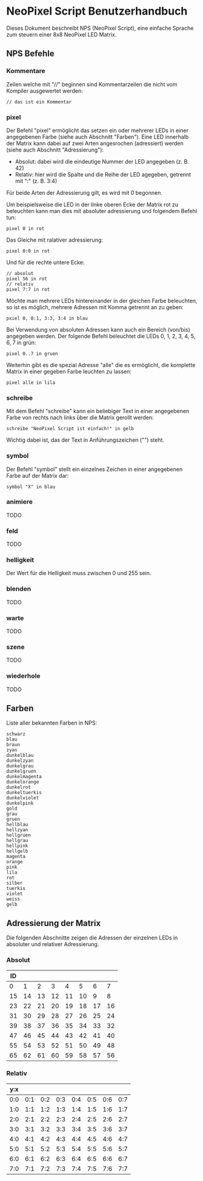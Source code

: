 # NeoPixel Script Benutzerhandbuch

Dieses Dokument beschreibt NPS (NeoPixel Script), eine einfache Sprache zum steuern
einer 8x8 NeoPixel LED Matrix.

## NPS Befehle

### Kommentare

Zeilen welche mit "//" beginnen sind Kommentarzeilen die nicht vom Kompiler ausgewertet
werden:

    // das ist ein Kommentar

### pixel

Der Befehl "pixel" ermöglicht das setzen ein oder mehrerer LEDs in einer angegebenen Farbe
(siehe auch Abschnitt "Farben"). Eine LED innerhalb der Matrix kann dabei auf zwei Arten
angesrochen (adressiert) werden (siehe auch Abschnitt "Adressierung"):

  * Absolut: dabei wird die eindeutige Nummer der LED angegeben (z. B. 42)
  * Relativ: hier wird die Spalte und die Reihe der LED agegeben, getrennt mit ":" (z. B. 3:4)

Für beide Arten der Adressierung gilt, es wird mit 0 begonnen.

Um beispielsweise die LED in der linke oberen Ecke der Matrix rot zu beleuchten kann man dies
mit absoluter adressierung und folgendem Befehl tun:

    pixel 0 in rot

Das Gleiche mit ralativer adressierung:

    pixel 0:0 in rot

Und für die rechte untere Ecke:

    // absolut
    pixel 56 in rot
    // relativ
    pixel 7:7 in rot

Möchte man mehrere LEDs hintereinander in der gleichen Farbe beleuchten, so ist es möglich,
mehrere Adressen mit Komma getrennt an zu geben:

    pxiel 0, 0:1, 3:3, 3:4 in blau

Bei Verwendung von absoluten Adressen kann auch ein Bereich (von/bis) angegeben werden.
Der folgende Befehl beleuchtet die LEDs 0, 1, 2, 3, 4, 5, 6, 7 in grün:

    pixel 0..7 in gruen

Weiterhin gibt es die spezial Adresse "alle" die es ermöglicht, die komplette Matrix in
einer gegeben Farbe leuchten zu lassen:

    pixel alle in lila

### schreibe

Mit dem Befehl "schreibe" kann ein beliebiger Text in einer angegebenen Farbe von rechts
nach links über die Matrix gerollt werden:

    schreibe "NeoPixel Script ist einfach!" in gelb

Wichtig dabei ist, das der Text in Anführungszeichen ("") steht.    

### symbol

Der Befehl "symbol" stellt ein einzelnes Zeichen in einer angegebenen Farbe auf der Matrix
dar:

    symbol "X" in blau

### animiere

TODO

### feld

TODO

### helligkeit

Der Wert für die Helligkeit muss zwischen 0 und 255 sein.

### blenden

TODO

### warte

TODO

### szene

TODO

### wiederhole

TODO


## Farben

Liste aller bekannten Farben in NPS:

    schwarz
    blau
    braun
    zyan
    dunkelblau
    dunkelzyan
    dunkelgrau
    dunkelgruen
    dunkelmagenta
    dunkelorange
    dunkelrot
    dunkeltuerkis
    dunkelviolet
    dunkelpink
    gold
    grau
    gruen
    hellblau
    hellzyan
    hellgruen
    hellgrau
    hellpink
    hellgelb
    magenta
    orange
    pink
    lila
    rot
    silber
    tuerkis
    violet
    weiss
    gelb

## Adressierung der Matrix

Die folgenden Abschnitte zeigen die Adressen der einzelnen LEDs in absoluter und
relativer Adressierung.

### Absolut

| ID |    |    |    |    |    |    |    |
|----|----|----|----|----|----|----|----|
|  0 |  1 |  2 |  3 |  4 |  5 |  6 |  7 |
| 15 | 14 | 13 | 12 | 11 | 10 |  9 |  8 |
| 23 | 22 | 21 | 20 | 19 | 18 | 17 | 16 |
| 31 | 30 | 29 | 28 | 27 | 26 | 25 | 24 |
| 39 | 38 | 37 | 36 | 35 | 34 | 33 | 32 |
| 47 | 46 | 45 | 44 | 43 | 42 | 41 | 40 |
| 55 | 54 | 53 | 52 | 51 | 50 | 49 | 48 |
| 65 | 62 | 61 | 60 | 59 | 58 | 57 | 56 |

### Relativ

|  y:x  |       |       |       |       |       |       |       |
|-------|-------|-------|-------|-------|-------|-------|-------|
|  0:0  |  0:1  |  0:2  |  0:3  |  0:4  |  0:5  |  0:6  |  0:7  |
|  1:0  |  1:1  |  1:2  |  1:3  |  1:4  |  1:5  |  1:6  |  1:7  |
|  2:0  |  2:1  |  2:2  |  2:3  |  2:4  |  2:5  |  2:6  |  2:7  |
|  3:0  |  3:1  |  3:2  |  3:3  |  3:4  |  3:5  |  3:6  |  3:7  |
|  4:0  |  4:1  |  4:2  |  4:3  |  4:4  |  4:5  |  4:6  |  4:7  |
|  5:0  |  5:1  |  5:2  |  5:3  |  5:4  |  5:5  |  5:6  |  5:7  |
|  6:0  |  6:1  |  6:2  |  6:3  |  6:4  |  6:5  |  6:6  |  6:7  |
|  7:0  |  7:1  |  7:2  |  7:3  |  7:4  |  7:5  |  7:6  |  7:7  |
